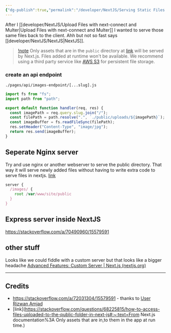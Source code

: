 ```yaml
---
{"dg-publish":true,"permalink":"/developer/NextJS/Serving Static Files back to Client/","dgPassFrontmatter":true}
---
```


After I [[developer/NextJS/Upload Files with next-connect and Multer\|Upload Files with next-connect and Multer]] I wanted to serve those same files back to the client. Ahh but not so fast says [[developer/NextJS/NextJS\|NextJS]]. 

> [!note](https://nextjs.org/docs/basic-features/static-file-serving)
> Only assets that are in the `public` directory at [link](https://nextjs.org/docs/api-reference/cli#build) will be served by Next.js. Files added at runtime won't be available. We recommend using a third party service like [AWS S3](https://aws.amazon.com/s3/) for persistent file storage.

### create an api endpoint
`./pages/api/images-endpoint/[...slug].js`
```javascript
import fs from "fs";
import path from "path";

export default function handler(req, res) {
  const imagePath = req.query.slug.join("/");
  const filePath = path.resolve(".", `./public/uploads/${imagePath}`);
  const imageBuffer = fs.readFileSync(filePath);
  res.setHeader("Content-Type", "image/jpg");
  return res.send(imageBuffer);
}
```

## Seperate Nginx server

Try and use nginx or another webserver to serve the public directory. That way it will serve newly added files without having to write extra code to serve files in nextjs. [link](https://stackoverflow.com/users/989394/bas080)

```javascript
server {
  /images/ {
    root /var/www/site/public
  }
}
```

## Express server inside NextJS
https://stackoverflow.com/a/70490960/15579591

## other stuff
Looks like we could fiddle with a custom server but that looks like a bigger headache [Advanced Features: Custom Server | Next.js (nextjs.org)](https://nextjs.org/docs/advanced-features/custom-server)

---
## Credits
- https://stackoverflow.com/a/72031304/15579591 - thanks to [User Rizwan Amjad ](https://stackoverflow.com/users/11503874/rizwan-amjad)
- [link](https://stackoverflow.com/questions/68225815/how-to-access-files-uploaded-to-the-public-folder-in-next-js#:~:text=From Next.js documentation%3A Only assets that are in,to them in the app at run time.)